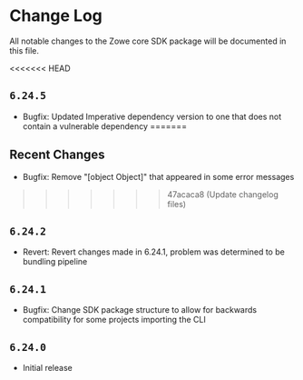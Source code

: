 # Change Log

All notable changes to the Zowe core SDK package will be documented in this file.

<<<<<<< HEAD
## `6.24.5`

- Bugfix: Updated Imperative dependency version to one that does not contain a vulnerable dependency
=======
## Recent Changes

- Bugfix: Remove "[object Object]" that appeared in some error messages
>>>>>>> 47acaca8 (Update changelog files)

## `6.24.2`

- Revert: Revert changes made in 6.24.1, problem was determined to be bundling pipeline

## `6.24.1`

- Bugfix: Change SDK package structure to allow for backwards compatibility for some projects importing the CLI

## `6.24.0`

- Initial release
